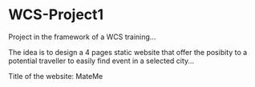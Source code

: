 # WCS-Project1

Project in the framework of a WCS training...

The idea is to design a 4 pages static website that offer the posibity to a potential traveller to easily find event in a selected city...

Title of the website: MateMe

